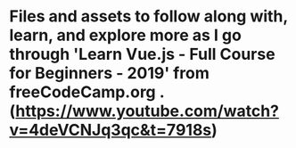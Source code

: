 # Files and assets to follow along with, learn, and explore more as I go through 'Learn Vue.js - Full Course for Beginners - 2019' from freeCodeCamp.org . (https://www.youtube.com/watch?v=4deVCNJq3qc&t=7918s)
